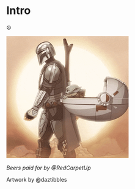 # Intro



☮️

![This is the way](./Mando.gif)

*Beers paid for by @RedCarpetUp*

Artwork by @daztibbles

